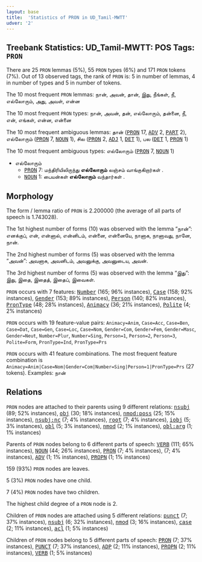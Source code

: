 ```yaml
---
layout: base
title:  'Statistics of PRON in UD_Tamil-MWTT'
udver: '2'
---
```


## Treebank Statistics: UD_Tamil-MWTT: POS Tags: `PRON`

There are 25 `PRON` lemmas (5%), 55 `PRON` types (6%) and 171 `PRON` tokens (7%).
Out of 13 observed tags, the rank of `PRON` is: 5 in number of lemmas, 4 in number of types and 5 in number of tokens.

The 10 most frequent `PRON` lemmas: நான், அவன், தான், இது, நீங்கள், நீ, எல்லோரும், அது, அவள், என்ன

The 10 most frequent `PRON` types:  நான், அவன், தன், எல்லோரும், தன்னை, நீ, என், எங்கள், என்ன, என்னை

The 10 most frequent ambiguous lemmas: தான் (<tt><a href="ta_mwtt-pos-PRON.html">PRON</a></tt> 17, <tt><a href="ta_mwtt-pos-ADV.html">ADV</a></tt> 2, <tt><a href="ta_mwtt-pos-PART.html">PART</a></tt> 2), எல்லோரும் (<tt><a href="ta_mwtt-pos-PRON.html">PRON</a></tt> 7, <tt><a href="ta_mwtt-pos-NOUN.html">NOUN</a></tt> 1), சில (<tt><a href="ta_mwtt-pos-PRON.html">PRON</a></tt> 2, <tt><a href="ta_mwtt-pos-ADJ.html">ADJ</a></tt> 1, <tt><a href="ta_mwtt-pos-DET.html">DET</a></tt> 1), பல (<tt><a href="ta_mwtt-pos-DET.html">DET</a></tt> 1, <tt><a href="ta_mwtt-pos-PRON.html">PRON</a></tt> 1)

The 10 most frequent ambiguous types:  எல்லோரும் (<tt><a href="ta_mwtt-pos-PRON.html">PRON</a></tt> 7, <tt><a href="ta_mwtt-pos-NOUN.html">NOUN</a></tt> 1)


* எல்லோரும்
  * <tt><a href="ta_mwtt-pos-PRON.html">PRON</a></tt> 7: மந்திரியிலிருந்து <b>எல்லோரும்</b> லஞ்சம் வாங்குகிறார்கள் .
  * <tt><a href="ta_mwtt-pos-NOUN.html">NOUN</a></tt> 1: பையன்கள் <b>எல்லோரும்</b> வந்தார்கள் .

## Morphology

The form / lemma ratio of `PRON` is 2.200000 (the average of all parts of speech is 1.743028).

The 1st highest number of forms (10) was observed with the lemma “நான்”: எனக்குப், என், என்னால், என்னிடம், என்னை, என்னையே, நானாக, நானாவது, நானே, நான்.

The 2nd highest number of forms (5) was observed with the lemma “அவன்”: அவனாக, அவனிடம், அவனுக்கு, அவனுடைய, அவன்.

The 3rd highest number of forms (5) was observed with the lemma “இது”: இது, இதை, இதைத், இதைப், இவைகள்.

`PRON` occurs with 7 features: <tt><a href="ta_mwtt-feat-Number.html">Number</a></tt> (165; 96% instances), <tt><a href="ta_mwtt-feat-Case.html">Case</a></tt> (158; 92% instances), <tt><a href="ta_mwtt-feat-Gender.html">Gender</a></tt> (153; 89% instances), <tt><a href="ta_mwtt-feat-Person.html">Person</a></tt> (140; 82% instances), <tt><a href="ta_mwtt-feat-PronType.html">PronType</a></tt> (48; 28% instances), <tt><a href="ta_mwtt-feat-Animacy.html">Animacy</a></tt> (36; 21% instances), <tt><a href="ta_mwtt-feat-Polite.html">Polite</a></tt> (4; 2% instances)

`PRON` occurs with 19 feature-value pairs: `Animacy=Anim`, `Case=Acc`, `Case=Ben`, `Case=Dat`, `Case=Gen`, `Case=Loc`, `Case=Nom`, `Gender=Com`, `Gender=Fem`, `Gender=Masc`, `Gender=Neut`, `Number=Plur`, `Number=Sing`, `Person=1`, `Person=2`, `Person=3`, `Polite=Form`, `PronType=Ind`, `PronType=Prs`

`PRON` occurs with 41 feature combinations.
The most frequent feature combination is `Animacy=Anim|Case=Nom|Gender=Com|Number=Sing|Person=1|PronType=Prs` (27 tokens).
Examples: நான்


## Relations

`PRON` nodes are attached to their parents using 9 different relations: <tt><a href="ta_mwtt-dep-nsubj.html">nsubj</a></tt> (89; 52% instances), <tt><a href="ta_mwtt-dep-obj.html">obj</a></tt> (30; 18% instances), <tt><a href="ta_mwtt-dep-nmod-poss.html">nmod:poss</a></tt> (25; 15% instances), <tt><a href="ta_mwtt-dep-nsubj-nc.html">nsubj:nc</a></tt> (7; 4% instances), <tt><a href="ta_mwtt-dep-root.html">root</a></tt> (7; 4% instances), <tt><a href="ta_mwtt-dep-iobj.html">iobj</a></tt> (5; 3% instances), <tt><a href="ta_mwtt-dep-obl.html">obl</a></tt> (5; 3% instances), <tt><a href="ta_mwtt-dep-nmod.html">nmod</a></tt> (2; 1% instances), <tt><a href="ta_mwtt-dep-obl-arg.html">obl:arg</a></tt> (1; 1% instances)

Parents of `PRON` nodes belong to 6 different parts of speech: <tt><a href="ta_mwtt-pos-VERB.html">VERB</a></tt> (111; 65% instances), <tt><a href="ta_mwtt-pos-NOUN.html">NOUN</a></tt> (44; 26% instances), <tt><a href="ta_mwtt-pos-PRON.html">PRON</a></tt> (7; 4% instances),  (7; 4% instances), <tt><a href="ta_mwtt-pos-ADV.html">ADV</a></tt> (1; 1% instances), <tt><a href="ta_mwtt-pos-PROPN.html">PROPN</a></tt> (1; 1% instances)

159 (93%) `PRON` nodes are leaves.

5 (3%) `PRON` nodes have one child.

7 (4%) `PRON` nodes have two children.

The highest child degree of a `PRON` node is 2.

Children of `PRON` nodes are attached using 5 different relations: <tt><a href="ta_mwtt-dep-punct.html">punct</a></tt> (7; 37% instances), <tt><a href="ta_mwtt-dep-nsubj.html">nsubj</a></tt> (6; 32% instances), <tt><a href="ta_mwtt-dep-nmod.html">nmod</a></tt> (3; 16% instances), <tt><a href="ta_mwtt-dep-case.html">case</a></tt> (2; 11% instances), <tt><a href="ta_mwtt-dep-acl.html">acl</a></tt> (1; 5% instances)

Children of `PRON` nodes belong to 5 different parts of speech: <tt><a href="ta_mwtt-pos-PRON.html">PRON</a></tt> (7; 37% instances), <tt><a href="ta_mwtt-pos-PUNCT.html">PUNCT</a></tt> (7; 37% instances), <tt><a href="ta_mwtt-pos-ADP.html">ADP</a></tt> (2; 11% instances), <tt><a href="ta_mwtt-pos-PROPN.html">PROPN</a></tt> (2; 11% instances), <tt><a href="ta_mwtt-pos-VERB.html">VERB</a></tt> (1; 5% instances)


